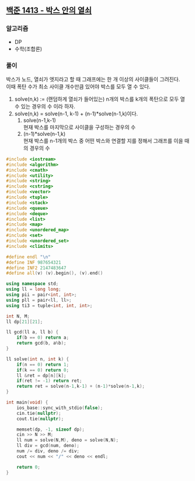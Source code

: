 ## [백준 1413 - 박스 안의 열쇠](https://www.acmicpc.net/problem/1413)

### 알고리즘
- DP
- 수학(조합론)

### 풀이
박스가 노드, 열쇠가 엣지라고 할 때 그래프에는 한 개 이상의 사이클들이 그려진다.  
이때 폭탄 수가 최소 사이클 개수만큼 있어야 박스를 모두 열 수 있다.
1. solve(n,k) := (랜덤하게 열쇠가 들어있는) n개의 박스를 k개의 폭탄으로 모두 열 수 있는 경우의 수 이라 하자.
2. solve(n,k) = solve(n-1, k-1) + (n-1)*solve(n-1,k)이다.
   1. solve(n-1,k-1)  
      현재 박스를 마지막으로 사이클을 구성하는 경우의 수
   2. (n-1)*solve(n-1,k)  
      현재 박스를 n-1개의 박스 중 어떤 박스와 연결할 지를 정해서 그래프를 이을 때의 경우의 수

```c++
#include <iostream>
#include <algorithm>
#include <cmath>
#include <utility>
#include <string>
#include <cstring>
#include <vector>
#include <tuple>
#include <stack>
#include <queue>
#include <deque>
#include <list>
#include <map>
#include <unordered_map>
#include <set>
#include <unordered_set>
#include <climits>

#define endl "\n"
#define INF 987654321
#define INF2 2147483647
#define all(v) (v).begin(), (v).end()

using namespace std;
using ll = long long;
using pii = pair<int, int>;
using pll = pair<ll, ll>;
using ti3 = tuple<int, int, int>;

int N, M;
ll dp[21][21];

ll gcd(ll a, ll b) {
    if(b == 0) return a;
    return gcd(b, a%b);
}

ll solve(int n, int k) {
    if(n == 0) return 1;
    if(k == 0) return 0;
    ll &ret = dp[n][k];
    if(ret != -1) return ret;
    return ret = solve(n-1,k-1) + (n-1)*solve(n-1,k);
}

int main(void) {
    ios_base::sync_with_stdio(false);
    cin.tie(nullptr);
    cout.tie(nullptr);

    memset(dp, -1, sizeof dp);
    cin >> N >> M;
    ll num = solve(N,M), deno = solve(N,N);
    ll div = gcd(num, deno);
    num /= div, deno /= div;
    cout << num << "/" << deno << endl;

    return 0;
}
```